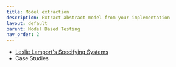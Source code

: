 ```yaml
---
title: Model extraction
description: Extract abstract model from your implementation
layout: default
parent: Model Based Testing
nav_order: 2
---
```


- [Leslie Lamport's Specifying Systems](https://lamport.azurewebsites.net/tla/book-02-08-08.pdf)
- Case Studies